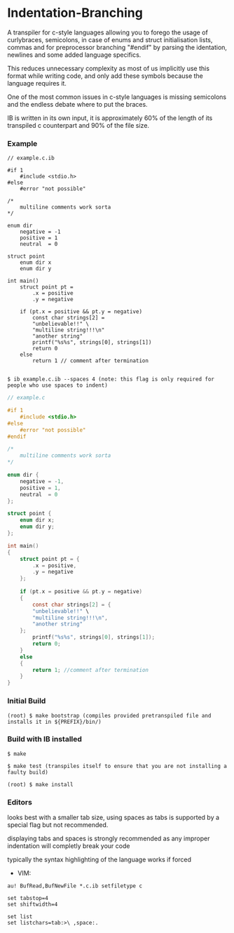 # Indentation-Branching

A transpiler for c-style languages allowing you to forego the usage of curlybraces, semicolons, in case of enums and struct initialisation lists, commas and for preprocessor branching "#endif" by parsing the identation, newlines and some added language specifics.

This reduces unnecessary complexity as most of us implicitly use this format while writing code, and only add these symbols because the language requires it.

One of the most common issues in c-style languages is missing semicolons and the endless debate where to put the braces.

IB is written in its own input, it is approximately 60% of the length of its transpiled c counterpart and 90% of the file size.

### Example

```
// example.c.ib

#if 1
    #include <stdio.h>
#else
    #error "not possible"

/*
    multiline comments work sorta
*/

enum dir
    negative = -1
    positive = 1
    neutral  = 0

struct point
    enum dir x
    enum dir y

int main()
    struct point pt =
        .x = positive
        .y = negative
    
    if (pt.x = positive && pt.y = negative)
    	const char strings[2] =
		"unbelievable!!" \
		"multiline string!!!\n"
		"another string"
        printf("%s%s", strings[0], strings[1])
        return 0
    else
        return 1 // comment after termination
		
```

```
$ ib example.c.ib --spaces 4 (note: this flag is only required for people who use spaces to indent)
```

```c
// example.c

#if 1
    #include <stdio.h>
#else
    #error "not possible"
#endif

/*
    multiline comments work sorta
*/

enum dir {
    negative = -1,
    positive = 1,
    neutral  = 0
};

struct point {
    enum dir x;
    enum dir y;
};

int main()
{
    struct point pt = {
        .x = positive,
        .y = negative
    };
    
    if (pt.x = positive && pt.y = negative)
    {
        const char strings[2] = {
		"unbelievable!!" \
		"multiline string!!!\n",
		"another string"
	};
        printf("%s%s", strings[0], strings[1]);
        return 0;
    }
    else
    {
        return 1; //comment after termination
    }
}
```

### Initial Build
~~~
(root) $ make bootstrap (compiles provided pretranspiled file and installs it in ${PREFIX}/bin/)
~~~

### Build with IB installed

~~~
$ make

$ make test (transpiles itself to ensure that you are not installing a faulty build)

(root) $ make install
~~~

### Editors

looks best with a smaller tab size, using spaces as tabs is supported by a special flag but not recommended.

displaying tabs and spaces is strongly recommended as any improper indentation will completly break your code

typically the syntax highlighting of the language works if forced

- VIM:
~~~
au! BufRead,BufNewFile *.c.ib setfiletype c

set tabstop=4
set shiftwidth=4

set list
set listchars=tab:>\ ,space:.
~~~
